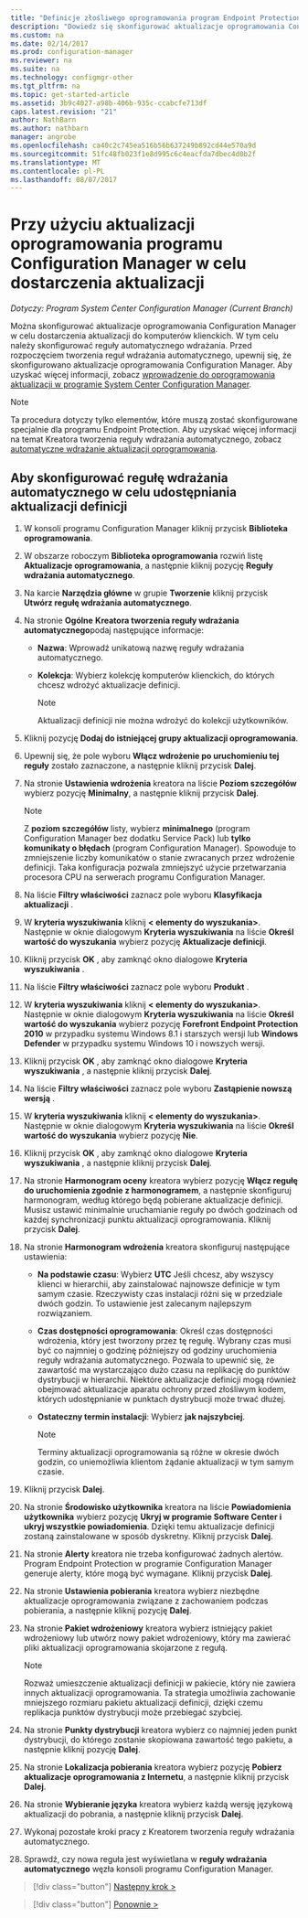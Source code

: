 ```yaml
---
title: "Definicje złośliwego oprogramowania program Endpoint Protection | Dokumentacja firmy Microsoft"
description: "Dowiedz się skonfigurować aktualizacje oprogramowania Configuration Manager w celu dostarczenia aktualizacji do komputerów klienckich."
ms.custom: na
ms.date: 02/14/2017
ms.prod: configuration-manager
ms.reviewer: na
ms.suite: na
ms.technology: configmgr-other
ms.tgt_pltfrm: na
ms.topic: get-started-article
ms.assetid: 3b9c4027-a98b-406b-935c-ccabcfe713df
caps.latest.revision: "21"
author: NathBarn
ms.author: nathbarn
manager: angrobe
ms.openlocfilehash: ca40c2c745ea516b56b637249b892cd44e570a9d
ms.sourcegitcommit: 51fc48fb023f1e8d995c6c4eacfda7dbec4d0b2f
ms.translationtype: MT
ms.contentlocale: pl-PL
ms.lasthandoff: 08/07/2017
---
```

#  <a name="using-configuration-manager-software-updates-to-deliver-definition-updates"></a>Przy użyciu aktualizacji oprogramowania programu Configuration Manager w celu dostarczenia aktualizacji

*Dotyczy: Program System Center Configuration Manager (Current Branch)*


 Można skonfigurować aktualizacje oprogramowania Configuration Manager w celu dostarczenia aktualizacji do komputerów klienckich. W tym celu należy skonfigurować reguły automatycznego wdrażania. Przed rozpoczęciem tworzenia reguł wdrażania automatycznego, upewnij się, że skonfigurowano aktualizacje oprogramowania Configuration Manager. Aby uzyskać więcej informacji, zobacz [wprowadzenie do oprogramowania aktualizacji w programie System Center Configuration Manager](/sccm/sum/understand/software-updates-introduction).

> [!NOTE]
>  Ta procedura dotyczy tylko elementów, które muszą zostać skonfigurowane specjalnie dla programu Endpoint Protection. Aby uzyskać więcej informacji na temat Kreatora tworzenia reguły wdrażania automatycznego, zobacz [automatyczne wdrażanie aktualizacji oprogramowania](/sccm/sum/deploy-use/automatically-deploy-software-updates).

## <a name="to-configure-an-automatic-deployment-rule-to-deliver-definition-updates"></a>Aby skonfigurować regułę wdrażania automatycznego w celu udostępniania aktualizacji definicji

1.  W konsoli programu Configuration Manager kliknij przycisk **Biblioteka oprogramowania**.

2.  W obszarze roboczym **Biblioteka oprogramowania** rozwiń listę **Aktualizacje oprogramowania**, a następnie kliknij pozycję **Reguły wdrażania automatycznego**.

3.  Na karcie **Narzędzia główne** w grupie **Tworzenie** kliknij przycisk **Utwórz regułę wdrażania automatycznego**.

4.  Na stronie **Ogólne** **Kreatora tworzenia reguły wdrażania automatycznego**podaj następujące informacje:

    -   **Nazwa**: Wprowadź unikatową nazwę reguły wdrażania automatycznego.

    -   **Kolekcja**: Wybierz kolekcję komputerów klienckich, do których chcesz wdrożyć aktualizacje definicji.

        > [!NOTE]
        >  Aktualizacji definicji nie można wdrożyć do kolekcji użytkowników.

5.  Kliknij pozycję **Dodaj do istniejącej grupy aktualizacji oprogramowania**.

6.  Upewnij się, że pole wyboru  **Włącz wdrożenie po uruchomieniu tej reguły** zostało zaznaczone, a następnie kliknij przycisk **Dalej**.

7.  Na stronie **Ustawienia wdrożenia** kreatora na liście **Poziom szczegółów** wybierz pozycję **Minimalny**, a następnie kliknij przycisk **Dalej**.

    > [!NOTE]
    >  Z **poziom szczegółów** listy, wybierz **minimalnego** (program Configuration Manager bez dodatku Service Pack) lub **tylko komunikaty o błędach** (program Configuration Manager). Spowoduje to zmniejszenie liczby komunikatów o stanie zwracanych przez wdrożenie definicji. Taka konfiguracja pozwala zmniejszyć użycie przetwarzania procesora CPU na serwerach programu Configuration Manager.

8.  Na liście **Filtry właściwości** zaznacz pole wyboru **Klasyfikacja aktualizacji** .

9. W **kryteria wyszukiwania** kliknij **< elementy do wyszukania\>**. Następnie w oknie dialogowym **Kryteria wyszukiwania** na liście **Określ wartość do wyszukania** wybierz pozycję **Aktualizacje definicji**.

10. Kliknij przycisk **OK** , aby zamknąć okno dialogowe **Kryteria wyszukiwania** .

11. Na liście **Filtry właściwości** zaznacz pole wyboru **Produkt** .

12. W **kryteria wyszukiwania** kliknij **< elementy do wyszukania\>**. Następnie w oknie dialogowym **Kryteria wyszukiwania** na liście **Określ wartość do wyszukania** wybierz pozycję **Forefront Endpoint Protection 2010** w przypadku systemu Windows 8.1 i starszych wersji lub **Windows Defender** w przypadku systemu Windows 10 i nowszych wersji.

13. Kliknij przycisk **OK** , aby zamknąć okno dialogowe **Kryteria wyszukiwania** , a następnie kliknij przycisk **Dalej**.

14. Na liście **Filtry właściwości** zaznacz pole wyboru **Zastąpienie nowszą wersją** .

15. W **kryteria wyszukiwania** kliknij **< elementy do wyszukania\>**. Następnie w oknie dialogowym **Kryteria wyszukiwania** na liście **Określ wartość do wyszukania** wybierz pozycję **Nie**.

16. Kliknij przycisk **OK** , aby zamknąć okno dialogowe **Kryteria wyszukiwania** , a następnie kliknij przycisk **Dalej**.

17. Na stronie **Harmonogram oceny** kreatora wybierz pozycję **Włącz regułę do uruchomienia zgodnie z harmonogramem**, a następnie skonfiguruj harmonogram, według którego będą pobierane aktualizacje definicji. Musisz ustawić minimalnie uruchamianie reguły po dwóch godzinach od każdej synchronizacji punktu aktualizacji oprogramowania. Kliknij przycisk **Dalej**.

18. Na stronie **Harmonogram wdrożenia** kreatora skonfiguruj następujące ustawienia:

    -   **Na podstawie czasu**: Wybierz **UTC** Jeśli chcesz, aby wszyscy klienci w hierarchii, aby zainstalować najnowsze definicje w tym samym czasie. Rzeczywisty czas instalacji różni się w przedziale dwóch godzin. To ustawienie jest zalecanym najlepszym rozwiązaniem.

    -   **Czas dostępności oprogramowania**: Określ czas dostępności wdrożenia, który jest tworzony przez tę regułę. Wybrany czas musi być co najmniej o godzinę późniejszy od godziny uruchomienia reguły wdrażania automatycznego. Pozwala to upewnić się, że zawartość ma wystarczająco dużo czasu na replikację do punktów dystrybucji w hierarchii. Niektóre aktualizacje definicji mogą również obejmować aktualizacje aparatu ochrony przed złośliwym kodem, których udostępnianie w punktach dystrybucji może trwać dłużej.

    -   **Ostateczny termin instalacji**: Wybierz **jak najszybciej**.

        > [!NOTE]
        >  Terminy aktualizacji oprogramowania są różne w okresie dwóch godzin, co uniemożliwia klientom żądanie aktualizacji w tym samym czasie.

19. Kliknij przycisk **Dalej**.

20. Na stronie **Środowisko użytkownika** kreatora na liście **Powiadomienia użytkownika** wybierz pozycję **Ukryj w programie Software Center i ukryj wszystkie powiadomienia**.   Dzięki temu aktualizacje definicji zostaną zainstalowane w sposób dyskretny. Kliknij przycisk **Dalej**.

21. Na stronie **Alerty** kreatora nie trzeba konfigurować żadnych alertów. Program Endpoint Protection w programie Configuration Manager generuje alerty, które mogą być wymagane. Kliknij przycisk **Dalej**.

22. Na stronie **Ustawienia pobierania** kreatora wybierz niezbędne aktualizacje oprogramowania związane z zachowaniem podczas pobierania, a następnie kliknij pozycję **Dalej**.

23. Na stronie **Pakiet wdrożeniowy** kreatora wybierz istniejący pakiet wdrożeniowy lub utwórz nowy pakiet wdrożeniowy, który ma zawierać pliki aktualizacji oprogramowania skojarzone z regułą.

    > [!NOTE]
    >  Rozważ umieszczenie aktualizacji definicji w pakiecie, który nie zawiera innych aktualizacji oprogramowania. Ta strategia umożliwia zachowanie mniejszego rozmiaru pakietu aktualizacji definicji, dzięki czemu replikacja punktów dystrybucji może przebiegać szybciej.

24. Na stronie **Punkty dystrybucji** kreatora wybierz co najmniej jeden punkt dystrybucji, do którego zostanie skopiowana zawartość tego pakietu, a następnie kliknij pozycję **Dalej**.

25. Na stronie **Lokalizacja pobierania** kreatora wybierz pozycję **Pobierz aktualizacje oprogramowania z Internetu**, a następnie kliknij przycisk **Dalej**.

26. Na stronie **Wybieranie języka** kreatora wybierz każdą wersję językową aktualizacji do pobrania, a następnie kliknij przycisk **Dalej**.

27. Wykonaj pozostałe kroki pracy z Kreatorem tworzenia reguły wdrażania automatycznego.

28. Sprawdź, czy nowa reguła jest wyświetlana w **reguły wdrażania automatycznego** węzła konsoli programu Configuration Manager.


> [!div class="button"]
[Następny krok >](endpoint-antimalware-policies.md)

> [!div class="button"]
[Ponownie >](endpoint-configure-alerts.md)

